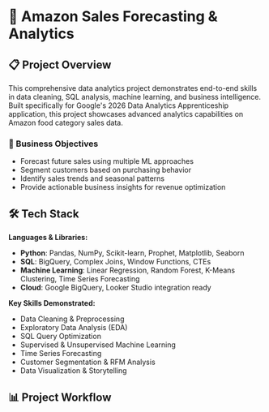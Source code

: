 # 🛒 Amazon Sales Forecasting & Analytics

## 📋 Project Overview

This comprehensive data analytics project demonstrates end-to-end skills in data cleaning, SQL analysis, machine learning, and business intelligence. Built specifically for Google's 2026 Data Analytics Apprenticeship application, this project showcases advanced analytics capabilities on Amazon food category sales data.

### 🎯 Business Objectives
- Forecast future sales using multiple ML approaches
- Segment customers based on purchasing behavior  
- Identify sales trends and seasonal patterns
- Provide actionable business insights for revenue optimization

## 🛠️ Tech Stack

**Languages & Libraries:**
- **Python**: Pandas, NumPy, Scikit-learn, Prophet, Matplotlib, Seaborn
- **SQL**: BigQuery, Complex Joins, Window Functions, CTEs
- **Machine Learning**: Linear Regression, Random Forest, K-Means Clustering, Time Series Forecasting
- **Cloud**: Google BigQuery, Looker Studio integration ready

**Key Skills Demonstrated:**
- Data Cleaning & Preprocessing
- Exploratory Data Analysis (EDA)  
- SQL Query Optimization
- Supervised & Unsupervised Machine Learning
- Time Series Forecasting
- Customer Segmentation & RFM Analysis
- Data Visualization & Storytelling

## 📊 Project Workflow

